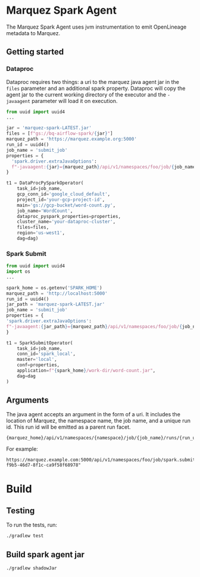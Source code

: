 # Marquez Spark Agent
The Marquez Spark Agent uses jvm instrumentation to emit OpenLineage metadata to Marquez. 


## Getting started

### Dataproc
Dataproc requires two things: a uri to the marquez java agent jar in the `files` parameter and 
an additional spark property. Dataproc will copy the agent jar to the current working directory of the
executor and the `-javaagent` parameter will load it on execution.

```python
from uuid import uuid4
...

jar = 'marquez-spark-LATEST.jar'
files = [f"gs://bq-airflow-spark/{jar}"]
marquez_path = 'https://marquez.example.org:5000'
run_id = uuid4()
job_name = 'submit_job'
properties = {
  'spark.driver.extraJavaOptions':
  f"-javaagent:{jar}={marquez_path}/api/v1/namespaces/foo/job/{job_name}/runs/{run_id}"
}

t1 = DataProcPySparkOperator(
    task_id=job_name,
    gcp_conn_id='google_cloud_default',
    project_id='your-gcp-project-id',
    main='gs://gcp-bucket/word-count.py',
    job_name='WordCount',
    dataproc_pyspark_properties=properties,
    cluster_name='your-dataproc-cluster',
    files=files,
    region='us-west1',
    dag=dag)
```

### Spark Submit
```python
from uuid import uuid4
import os
...

spark_home = os.getenv('SPARK_HOME')
marquez_path = 'http://localhost:5000'
run_id = uuid4()
jar_path = 'marquez-spark-LATEST.jar'
job_name = 'submit_job'
properties = {
'spark.driver.extraJavaOptions':
f"-javaagent:{jar_path}={marquez_path}/api/v1/namespaces/foo/job/{job_name}/runs/{run_id}"
}

t1 = SparkSubmitOperator(
    task_id=job_name,
    conn_id='spark_local',
    master='local',
    conf=properties,
    application=f"{spark_home}/work-dir/word-count.jar",
    dag=dag
)

```

## Arguments
The java agent accepts an argument in the form of a uri. It includes the location of Marquez, the 
namespace name, the job name, and a unique run id. This run id will be emitted as a parent run 
facet.
```
{marquez_home}/api/v1/namespaces/{namespace}/job/{job_name}/runs/{run_uuid}"

```
For example:
```
https://marquez.example.com:5000/api/v1/namespaces/foo/job/spark.submit_job/runs/a95858ad-f9b5-46d7-8f1c-ca9f58f68978"
```

# Build

## Testing
To run the tests, run:
```sh
./gradlew test
```

## Build spark agent jar
```sh
./gradlew shadowJar
```